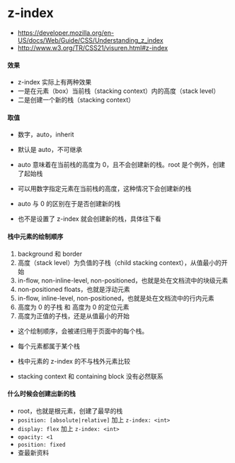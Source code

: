 # z-index
+ https://developer.mozilla.org/en-US/docs/Web/Guide/CSS/Understanding_z_index
+ http://www.w3.org/TR/CSS21/visuren.html#z-index

#### 效果
+ z-index 实际上有两种效果
+ 一是在元素（box）当前栈（stacking context）内的高度（stack level）
+ 二是创建一个新的栈（stacking context）

#### 取值
+ 数字，auto，inherit
+ 默认是 auto，不可继承
+ auto 意味着在当前栈的高度为 0，且不会创建新的栈。root 是个例外，创建了起始栈
+ 可以用数字指定元素在当前栈的高度，这种情况下会创建新的栈

+ auto 与 0 的区别在于是否创建新的栈
+ 也不是设置了 z-index 就会创建新的栈，具体往下看

#### 栈中元素的绘制顺序
1. background 和 border
2. 高度（stack level）为负值的子栈（child stacking context），从值最小的开始
3. in-flow, non-inline-level, non-positioned，也就是处在文档流中的块级元素
4. non-positioned floats，也就是浮动元素
5. in-flow, inline-level, non-positioned，也就是处在文档流中的行内元素
6. 高度为 0 的子栈 和 高度为 0 的定位元素
7. 高度为正值的子栈，还是从值最小的开始

+ 这个绘制顺序，会被递归用于页面中的每个栈。

+ 每个元素都属于某个栈
+ 栈中元素的 z-index 的不与栈外元素比较
+ stacking context 和 containing block 没有必然联系

#### 什么时候会创建出新的栈
+ root，也就是根元素，创建了最早的栈
+ `position: [absolute|relative]` 加上 `z-index: <int>`
+ `display: flex` 加上 `z-index: <int>`
+ `opacity: <1`
+ `position: fixed`
+ 查最新资料

